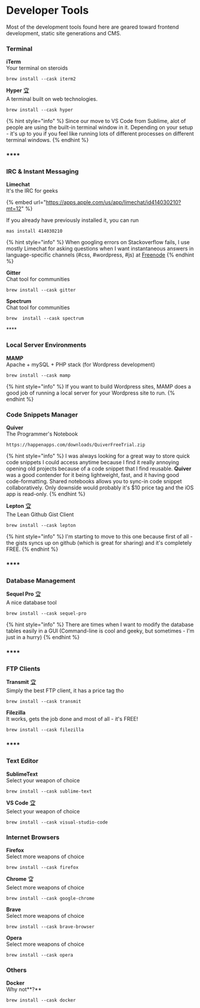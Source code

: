 # Developer Tools

Most of the development tools found here are geared toward frontend development, static site generations and CMS.

### **Terminal**

**iTerm**  
Your terminal on steroids

```text
brew install --cask iterm2
```

**Hyper**  [🏆](https://emojipedia.org/trophy/)  
A terminal built on web technologies.

```text
brew install --cask hyper
```

{% hint style="info" %}
Since our move to VS Code from Sublime, alot of people are using the built-in terminal window in it. Depending on your setup - it's up to you if you feel like running lots of different processes on different terminal windows.
{% endhint %}

### \*\*\*\*

### **IRC &** Instant Messaging

**Limechat**  
It's the IRC for geeks

{% embed url="https://apps.apple.com/us/app/limechat/id414030210?mt=12" %}

If you already have previously installed it, you can run 

```text
mas install 414030210
```

{% hint style="info" %}
When googling errors on Stackoverflow fails,  I use mostly Limechat for asking  questions when I want instantaneous answers in language-specific channels \(\#css, \#wordpress, \#js\) at [Freenode](https://freenode.net/)
{% endhint %}

**Gitter**  
Chat tool for communities

```text
brew install --cask gitter
```

**Spectrum**  
Chat tool for communities

```text
brew  install --cask spectrum
```

\*\*\*\*

### **Local Server Environments**

**MAMP**  
Apache + mySQL + PHP stack \(for Wordpress development\)

```text
brew install --cask mamp
```

{% hint style="info" %}
If you want to build Wordpress sites, MAMP does a good job of running a local server for your Wordpress site to run.
{% endhint %}

### 

### Code Snippets Manager

**Quiver**  
The Programmer's Notebook

```text
https://happenapps.com/downloads/QuiverFreeTrial.zip
```

{% hint style="info" %}
I was always looking for a great way to store quick code snippets I could access anytime because I find it really annoying opening old projects because of a code snippet that I find reusable. **Quiver** was a good contender for it being lightweight, fast, and it having good code-formatting. Shared notebooks allows you to sync-in code snippet collaboratively. Only downside would probably it's $10 price tag and the iOS app is read-only.
{% endhint %}

**Lepton** [🏆](https://emojipedia.org/trophy/)  
The Lean Github Gist Client

```text
brew install --cask lepton
```

{% hint style="info" %}
I'm starting to move to this one because first of all - the gists syncs up on github \(which is great for sharing\) and it's completely FREE.
{% endhint %}

### \*\*\*\*

### **Database Management**

**Sequel Pro** [🏆](https://emojipedia.org/trophy/)  
A nice database tool

```text
brew install --cask sequel-pro
```

{% hint style="info" %}
There are times when I want to modify the database tables easily in a GUI \(Command-line is cool and geeky, but sometimes - I'm just in a hurry\)
{% endhint %}

### \*\*\*\*

### **FTP Clients**

**Transmit** [🏆](https://emojipedia.org/trophy/)  
Simply the best FTP client, it has a price tag tho

```text
brew install --cask transmit
```

**Filezilla**   
It works, gets the job done and most of all - it's FREE!

```text
brew install --cask filezilla
```

### \*\*\*\*

### Text Editor

**SublimeText**  
Select your weapon of choice

```text
brew install --cask sublime-text
```

**VS Code** [🏆](https://emojipedia.org/trophy/)  
Select your weapon of choice

```text
brew install --cask visual-studio-code
```

### 

### Internet Browsers

**Firefox**  
Select more weapons of choice

```text
brew install --cask firefox
```

**Chrome** 🏆  
Select more weapons of choice

```text
brew install --cask google-chrome
```

**Brave**  
Select more weapons of choice

```text
brew install --cask brave-browser
```

**Opera**  
Select more weapons of choice

```text
brew install --cask opera
```

### **Others**

**Docker**  
Why not**?**

```text
brew install --cask docker
```


